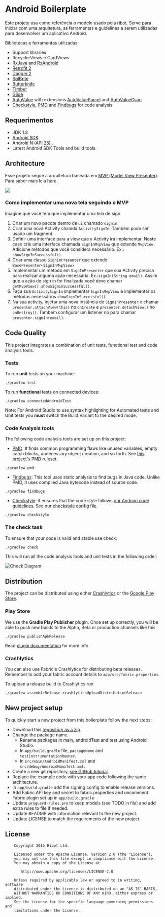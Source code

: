 # Android Boilerplate
Este projeto usa como referência o modelo usado pela [ribot](http://ribot.co.uk). Serve para iniciar com uma arquitetura, as ferramentas e guidelines a serem utilizadas para desenvolver um aplicativo Android.

Bibliotecas e ferramentas utilizadas:

- Support libraries
- RecyclerViews e CardViews
- [RxJava](https://github.com/ReactiveX/RxJava) and [RxAndroid](https://github.com/ReactiveX/RxAndroid)
- [Retrofit 2](http://square.github.io/retrofit/)
- [Dagger 2](http://google.github.io/dagger/)
- [SqlBrite](https://github.com/square/sqlbrite)
- [Butterknife](https://github.com/JakeWharton/butterknife)
- [Timber](https://github.com/JakeWharton/timber)
- [Glide](https://github.com/bumptech/glide)
- [AutoValue](https://github.com/google/auto/tree/master/value) with extensions [AutoValueParcel](https://github.com/rharter/auto-value-parcel) and [AutoValueGson](https://github.com/rharter/auto-value-gson)
- [Checkstyle](http://checkstyle.sourceforge.net/), [PMD](https://pmd.github.io/) and [Findbugs](http://findbugs.sourceforge.net/) for code analysis

## Requerimentos

- JDK 1.8
- [Android SDK](http://developer.android.com/sdk/index.html).
- Android N [(API 25) ](http://developer.android.com/tools/revisions/platforms.html).
- Latest Android SDK Tools and build tools.


## Architecture

Esse projeto segue a arquitetura baseada em [MVP (Model View Presenter)](https://en.wikipedia.org/wiki/Model%E2%80%93view%E2%80%93presenter). Para saber mais leia [here](https://github.com/ribot/android-guidelines/blob/master/architecture_guidelines/android_architecture.md).

![](https://github.com/ribot/android-guidelines/raw/master/architecture_guidelines/architecture_diagram.png)

### Como implementar uma nova tela seguindo o MVP

Imagine que você tem que implementar uma tela de sign.

1. Criar um novo pacote dentro de `ui` chamado `signin`.
2. Criar uma nova Activity chamda `ActivitySignIn`. Também pode ser usado um fragment.
3. Definir uma interface para a view que a Activity irá implementar. Neste caso crie uma interface chamada `SignInMvpView` que extende `MvpView`. Adicione métodos que você considera necessário. Ex.: `showSignInSuccessful()`
4. Criar uma classe `SignInPresenter` que extende `BasePresenter<SignInMvpView>`
5. Implementar um método em `SignInPresenter` que sua Activity precisa para realizar alguma ação necessária. Ex.:`signIn(String email)`. Assim que a ação de sign in for finalizada você deve chamar `getMvpView().showSignInSuccessful()`.
6. Faça sua `ActivitySignIn` implementar `SignInMvpView` e implementar os métodos necessários `showSignInSuccessful()`
8. Na sua activity, injetar uma nova instância de `SignInPresenter` e chamar `presenter.attachView(this)` no `onCreate` e `presenter.detachView()` no `onDestroy()`. Também configurar um listener no para chamar `presenter.signIn(email)`.

## Code Quality

This project integrates a combination of unit tests, functional test and code analysis tools.

### Tests

To run **unit** tests on your machine:

```
./gradlew test
```

To run **functional** tests on connected devices:

```
./gradlew connectedAndroidTest
```

Note: For Android Studio to use syntax highlighting for Automated tests and Unit tests you **must** switch the Build Variant to the desired mode.

### Code Analysis tools

The following code analysis tools are set up on this project:

* [PMD](https://pmd.github.io/): It finds common programming flaws like unused variables, empty catch blocks, unnecessary object creation, and so forth. See [this project's PMD ruleset](config/quality/pmd/pmd-ruleset.xml).

```
./gradlew pmd
```

* [Findbugs](http://findbugs.sourceforge.net/): This tool uses static analysis to find bugs in Java code. Unlike PMD, it uses compiled Java bytecode instead of source code.

```
./gradlew findbugs
```

* [Checkstyle](http://checkstyle.sourceforge.net/): It ensures that the code style follows [our Android code guidelines](https://github.com/ribot/android-guidelines/blob/master/project_and_code_guidelines.md#2-code-guidelines). See our [checkstyle config file](config/quality/checkstyle/checkstyle-config.xml).

```
./gradlew checkstyle
```

### The check task

To ensure that your code is valid and stable use check:

```
./gradlew check
```

This will run all the code analysis tools and unit tests in the following order:

![Check Diagram](images/check-task-diagram.png)

## Distribution

The project can be distributed using either [Crashlytics](http://support.crashlytics.com/knowledgebase/articles/388925-beta-distributions-with-gradle) or the [Google Play Store](https://github.com/Triple-T/gradle-play-publisher).

### Play Store

We use the __Gradle Play Publisher__ plugin. Once set up correctly, you will be able to push new builds to
the Alpha, Beta or production channels like this

```
./gradlew publishApkRelease
```
Read [plugin documentation](https://github.com/Triple-T/gradle-play-publisher) for more info.

### Crashlytics

You can also use Fabric's Crashlytics for distributing beta releases. Remember to add your fabric
account details to `app/src/fabric.properties`.

To upload a release build to Crashlytics run:

```
./gradlew assembleRelease crashlyticsUploadDistributionRelease
```

## New project setup

To quickly start a new project from this boilerplate follow the next steps:

* Download this [repository as a zip](https://github.com/ribot/android-boilerplate/archive/master.zip).
* Change the package name.
  * Rename packages in main, androidTest and test using Android Studio.
  * In `app/build.gradle` file, `packageName` and `testInstrumentationRunner`.
  * In `src/main/AndroidManifest.xml` and `src/debug/AndroidManifest.xml`.
* Create a new git repository, [see GitHub tutorial](https://help.github.com/articles/adding-an-existing-project-to-github-using-the-command-line/).
* Replace the example code with your app code following the same architecture.
* In `app/build.gradle` add the signing config to enable release versions.
* Add Fabric API key and secret to fabric.properties and uncomment Fabric plugin set up in `app/build.gradle`
* Update `proguard-rules.pro` to keep models (see TODO in file) and add extra rules to file if needed.
* Update README with information relevant to the new project.
* Update LICENSE to match the requirements of the new project.

## License

```
    Copyright 2015 Ribot Ltd.

    Licensed under the Apache License, Version 2.0 (the "License");
    you may not use this file except in compliance with the License.
    You may obtain a copy of the License at

       http://www.apache.org/licenses/LICENSE-2.0

    Unless required by applicable law or agreed to in writing, software
    distributed under the License is distributed on an "AS IS" BASIS,
    WITHOUT WARRANTIES OR CONDITIONS OF ANY KIND, either express or implied.
    See the License for the specific language governing permissions and
    limitations under the License.
```
